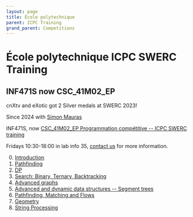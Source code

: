 ```yaml
---
layout: page
title: École polytechnique
parent: ICPC Training
grand_parent: Competitions
---
```


# École polytechnique ICPC SWERC Training

## INF471S now CSC_41M02_EP

cnXtv and eXotic got 2 Silver medals at SWERC 2023!

Since 2024 with [Simon Mauras](https://www.irif.fr/users/mauras/index)

INF471S, now [CSC_41M02_EP Programmation compétitive -- ICPC SWERC training](https://moodle.polytechnique.fr/enrol/index.php?id=19278)

Fridays 10:30-18:00 in lab info 35, [contact us](mailto:vie@jill-jenn.net) for more information.

0. [Introduction](https://jjv.ie/slides/swerc-intro2024.pdf)
1. [Pathfinding](https://jjv.ie/slides/pathfinding.pdf)
2. [DP](https://jjv.ie/slides/bellman2024.pdf)
3. [Search: Binary, Ternary, Backtracking](https://jjv.ie/slides/strategies.pdf)
4. [Advanced graphs](https://docs.google.com/presentation/d/1K00hJY87lvq0z7uugzQ17RiaxiqgXMkB8CdWt18zu5w/edit#slide=id.p)
5. [Advanced and dynamic data structures -- Segment trees](https://jjv.ie/slides/segment-tree.pdf)
6. [Pathfinding, Matching and Flows](https://jiji.cat/slides/matching-flows.pdf)
7. [Geometry](https://docs.google.com/presentation/d/1VggHupUHTSpYq0RCcgXngsHkd5cRpQQuyHTttPOYnOM/edit#slide=id.g30a5ba0c65e_0_56)
8. [String Processing](https://jjv.ie/slides/strings2024.pdf)
